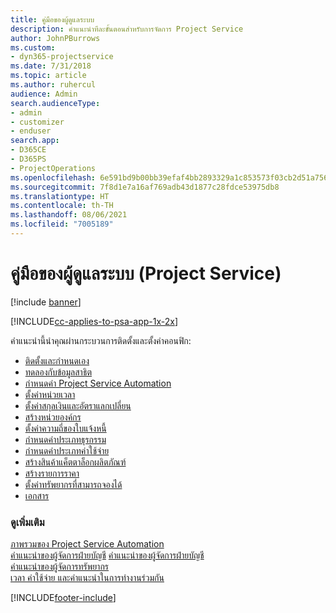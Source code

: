 ```yaml
---
title: คู่มือของผู้ดูแลระบบ
description: คำแนะนำทีละขั้นตอนสำหรับการจัดการ Project Service
author: JohnPBurrows
ms.custom:
- dyn365-projectservice
ms.date: 7/31/2018
ms.topic: article
ms.author: ruhercul
audience: Admin
search.audienceType:
- admin
- customizer
- enduser
search.app:
- D365CE
- D365PS
- ProjectOperations
ms.openlocfilehash: 6e591bd9b00bb39efaf4bb2893329a1c853573f03cb2d51a7564e3a8fc8efa56
ms.sourcegitcommit: 7f8d1e7a16af769adb43d1877c28fdce53975db8
ms.translationtype: HT
ms.contentlocale: th-TH
ms.lasthandoff: 08/06/2021
ms.locfileid: "7005189"
---
```

# <a name="administrator-guide-project-service"></a>คู่มือของผู้ดูแลระบบ (Project Service)

[!include [banner](../includes/psa-now-project-operations.md)]

[!INCLUDE[cc-applies-to-psa-app-1x-2x](../includes/cc-applies-to-psa-app-1x-2x.md)]

คำแนะนำนี้นำคุณผ่านกระบวนการติดตั้งและตั้งค่าคอนฟิก:  
  
- [ติดตั้งและกำหนดเอง](install-customize.md)
- [ทดลองกับข้อมูลสาธิต](use-demo-data.md)
- [กำหนดค่า Project Service Automation](configure.md)
- [ตั้งค่าหน่วยเวลา](set-up-time-units.md)
- [ตั้งค่าสกุลเงินและอัตราแลกเปลี่ยน](set-up-currencies-exchange-rates.md)
- [สร้างหน่วยองค์กร](create-organizational-units.md)
- [ตั้งค่าความถี่ของใบแจ้งหนี้](set-up-invoice-frequencies.md)
- [กำหนดค่าประเภทธุรกรรม](configure-transaction-categories.md)
- [กำหนดค่าประเภทค่าใช้จ่าย](configure-expense-categories.md)
- [สร้างสินค้าแค็ตตาล็อกผลิตภัณฑ์](create-product-catalog-items.md)
- [สร้างรายการราคา](create-price-list.md)
- [ตั้งค่าทรัพยากรที่สามารถจองได้](set-up-resources.md)
- [เอกสาร](white-papers.md)
  
### <a name="see-also"></a>ดูเพิ่มเติม  
 [ภาพรวมของ Project Service Automation](../psa/overview.md)    
 [คำแนะนำของผู้จัดการฝ่ายบัญชี](../psa/account-manager-guide.md) [คำแนะนำของผู้จัดการฝ่ายบัญชี](../psa/project-manager-guide.md)   
 [คำแนะนำของผู้จัดการทรัพยากร](../psa/resource-manager-guide.md)   
 [เวลา ค่าใช้จ่าย และคำแนะนำในการทำงานร่วมกัน](../psa/time-expense-collaboration-guide.md)


[!INCLUDE[footer-include](../includes/footer-banner.md)]